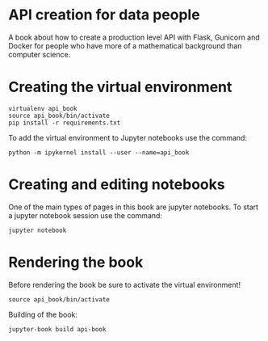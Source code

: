 # API creation for data people

A book about how to create a production level API with Flask, Gunicorn and Docker for people who have more of a mathematical background than computer science. 

# Creating the virtual environment 

```
virtualenv api_book
source api_book/bin/activate
pip install -r requirements.txt
```

To add the virtual environment to Jupyter notebooks use the command:

```
python -m ipykernel install --user --name=api_book
```

# Creating and editing notebooks 

One of the main types of pages in this book are jupyter notebooks. To start a jupyter notebook session use the command:

```
jupyter notebook
```

# Rendering the book 

Before rendering the book be sure to activate the virtual environment! 

```
source api_book/bin/activate
```

Building of the book:

```
jupyter-book build api-book
```